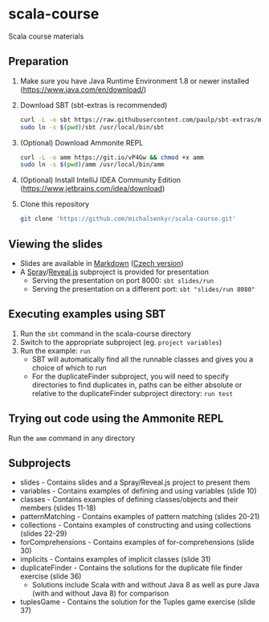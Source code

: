 # scala-course
Scala course materials

## Preparation
1. Make sure you have Java Runtime Environment 1.8 or newer installed (https://www.java.com/en/download/)
2. Download SBT (sbt-extras is recommended)
    ```bash
    curl -L -o sbt https://raw.githubusercontent.com/paulp/sbt-extras/master/sbt && chmod +x sbt
    sudo ln -s $(pwd)/sbt /usr/local/bin/sbt
    ```

3. (Optional) Download Ammonite REPL

    ```bash
    curl -L -o amm https://git.io/vP4Gw && chmod +x amm
    sudo ln -s $(pwd)/amm /usr/local/bin/amm
    ```

4. (Optional) Install IntelliJ IDEA Community Edition (https://www.jetbrains.com/idea/download)
5. Clone this repository

    ```bash
    git clone 'https://github.com/michalsenkyr/scala-course.git'
    ```

## Viewing the slides
* Slides are available in [Markdown](slides/src/main/resources/web/slides.en.md) ([Czech version](slides/src/main/resources/web/slides.cs.md))
* A [Spray](http://spray.io/)/[Reveal.js](http://lab.hakim.se/reveal-js/) subproject is provided for presentation
    * Serving the presentation on port 8000: `sbt slides/run`
    * Serving the presentation on a different port: `sbt "slides/run 8080"`

## Executing examples using SBT
1. Run the `sbt` command in the scala-course directory
2. Switch to the appropriate subproject (eg. `project variables`)
3. Run the example: `run`
    * SBT will automatically find all the runnable classes and gives you a choice of which to run
    * For the duplicateFinder subproject, you will need to specify directories to find duplicates in, paths can be either absolute or relative to the duplicateFinder subproject directory: `run test`

## Trying out code using the Ammonite REPL
Run the `amm` command in any directory

## Subprojects
* slides - Contains slides and a Spray/Reveal.js project to present them
* variables - Contains examples of defining and using variables (slide 10)
* classes - Contains examples of defining classes/objects and their members (slides 11-18)
* patternMatching - Contains examples of pattern matching (slides 20-21)
* collections - Contains examples of constructing and using collections (slides 22-29)
* forComprehensions - Contains examples of for-comprehensions (slide 30)
* implicits - Contains examples of implicit classes (slide 31)
* duplicateFinder - Contains the solutions for the duplicate file finder exercise (slide 36)
    * Solutions include Scala with and without Java 8 as well as pure Java (with and without Java 8) for comparison
* tuplesGame - Contains the solution for the Tuples game exercise (slide 37)